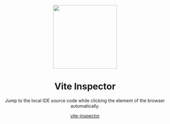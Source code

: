 <p align="center">

<img src="https://user-images.githubusercontent.com/43719490/228106529-2374e0ea-f53e-4579-880e-0928e42b5d02.png" width=200 />

</p>

<h1 align="center">
Vite Inspector
</h1>

<p align="center">
Jump to the local IDE source code while clicking the element of the browser automatically.
<p>

<div align="center">
  <a href="https://github.com/vite-inspector/vite-inspector">vite-inspector</a> 
</div>
